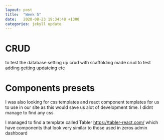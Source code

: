 ```yaml
---
layout: post
title:  "Week 5"
date:   2020-08-23 19:34:48 +1300
categories: jekyll update
---
```


# CRUD

to test the database
setting up crud with scaffolding
made crud to test adding getting updateing etc


# Components presets

I was also looking for css templates and react component templates for us to use in our site as this would save us alot of development time. I didnt manage to find any css 

I managed to find a template called Tabler https://tabler-react.com/ which have components that look very similar to those used in zeros admin dashboard